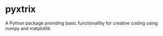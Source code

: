 # pyxtrix
A Python package providing basic functionallity for creative coding using numpy and matplotlib
